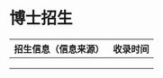 # 博士招生

| 招生信息（信息来源） | 收录时间 |
| -------------------- | -------- |
|                      |          |
|                      |          |
|                      |          |

